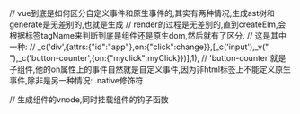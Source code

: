 <!--
 * @Author: wubing32696 wubing32696@hundsun.com
 * @Date: 2023-02-23 21:10:59
 * @LastEditors: wubing32696 wubing32696@hundsun.com
 * @LastEditTime: 2023-02-23 21:11:12
 * @FilePath: \biji\vue2\事件.md
 * @Description: 这是默认设置,请设置`customMade`, 打开koroFileHeader查看配置 进行设置: https://github.com/OBKoro1/koro1FileHeader/wiki/%E9%85%8D%E7%BD%AE
-->
// vue到底是如何区分自定义事件和原生事件的,其实有两种情况,生成ast树和generate是无差别的,也就是生成
  // render的过程是无差别的,直到createElm,会根据标签tagName来判断到底是组件还是原生dom,然后就有了区分.
  // 这是其中一种:
  // _c('div',{attrs:{"id":"app"},on:{"click":change}},[_c('input'),_v(" "),_c('button-counter',{on:{"myclick":myClick}})],1),
  // 'button-counter'就是子组件,他的on属性上的事件自然就是自定义事件,因为非html标签上不能定义原生事件,除非是另一种情况: .native修饰符

  // 生成组件的vnode,同时挂载组件的钩子函数